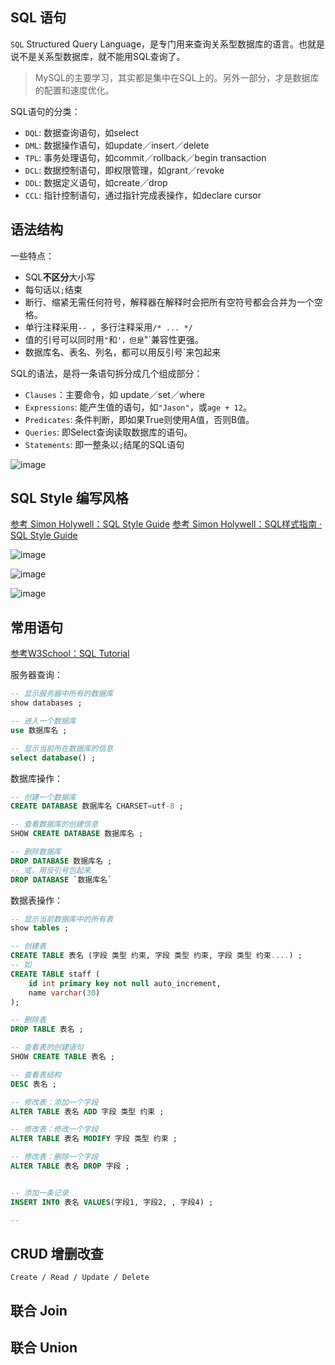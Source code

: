 ## SQL 语句

`SQL` Structured Query Language，是专门用来查询关系型数据库的语言。也就是说不是关系型数据库，就不能用SQL查询了。

> MySQL的主要学习，其实都是集中在SQL上的。另外一部分，才是数据库的配置和速度优化。

SQL语句的分类：
- `DQL`: 数据查询语句，如select
- `DML`: 数据操作语句，如update／insert／delete
- `TPL`: 事务处理语句，如commit／rollback／begin transaction
- `DCL`: 数据控制语句，即权限管理，如grant／revoke
- `DDL`: 数据定义语句，如create／drop
- `CCL`: 指针控制语句，通过指针完成表操作，如declare cursor

## 语法结构

一些特点：
- SQL**不区分**大小写
- 每句话以`;`结束
- 断行、缩紧无需任何符号，解释器在解释时会把所有空符号都会合并为一个空格。
- 单行注释采用`-- `，多行注释采用`/* ... */`
- 值的引号可以同时用`"`和`'，但是`"`兼容性更强。
- 数据库名、表名、列名，都可以用反引号\`来包起来

SQL的语法，是将一条语句拆分成几个组成部分：
- `Clauses`：主要命令，如 update／set／where
- `Expressions`: 能产生值的语句，如`"Jason"`，或`age + 12`。
- `Predicates`: 条件判断，即如果True则使用A值，否则B值。
- `Queries`: 即Select查询读取数据库的语句。
- `Statements`: 即一整条以`;`结尾的SQL语句

![image](https://user-images.githubusercontent.com/14041622/48895911-38723200-ee81-11e8-86b8-fe8489b47da7.png)

## SQL Style 编写风格

[参考 Simon Holywell：SQL Style Guide](https://www.sqlstyle.guide/)
[参考 Simon Holywell：SQL样式指南 · SQL Style Guide](https://www.sqlstyle.guide/zh/)

![image](https://user-images.githubusercontent.com/14041622/48896269-29d84a80-ee82-11e8-9115-be9af7af15d5.png)

![image](https://user-images.githubusercontent.com/14041622/48896279-3197ef00-ee82-11e8-86c7-d47184b0a50e.png)

![image](https://user-images.githubusercontent.com/14041622/48896322-53917180-ee82-11e8-97d5-20b52a67668d.png)



## 常用语句

[参考W3School：SQL Tutorial](http://www-db.deis.unibo.it/courses/TW/DOCS/w3schools/sql/default.asp.html)

服务器查询：
```sql
-- 显示服务器中所有的数据库
show databases ;

-- 进入一个数据库
use 数据库名 ;

-- 显示当前所在数据库的信息
select database() ;
```

数据库操作：
```sql
-- 创建一个数据库
CREATE DATABASE 数据库名 CHARSET=utf-8 ;

-- 查看数据库的创建信息
SHOW CREATE DATABASE 数据库名 ; 

-- 删除数据库
DROP DATABASE 数据库名 ;
-- 或，用反引号包起来
DROP DATABASE `数据库名`
```

数据表操作：
```sql
-- 显示当前数据库中的所有表
show tables ;

-- 创建表
CREATE TABLE 表名 (字段 类型 约束, 字段 类型 约束, 字段 类型 约束....) ;
-- 如
CREATE TABLE staff (
    id int primary key not null auto_increment, 
    name varchar(30)
);

-- 删除表
DROP TABLE 表名 ;

-- 查看表的创建语句
SHOW CREATE TABLE 表名 ;

-- 查看表结构
DESC 表名 ;

-- 修改表：添加一个字段
ALTER TABLE 表名 ADD 字段 类型 约束 ;

-- 修改表：修改一个字段
ALTER TABLE 表名 MODIFY 字段 类型 约束 ;

-- 修改表：删除一个字段
ALTER TABLE 表名 DROP 字段 ;


-- 添加一条记录
INSERT INTO 表名 VALUES(字段1, 字段2, , 字段4) ;

-- 
```


## CRUD 增删改查

`Create / Read / Update / Delete`

## 联合 Join

## 联合 Union